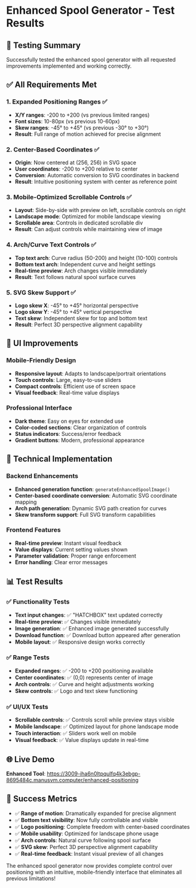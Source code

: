 # Enhanced Spool Generator - Test Results

## 🎯 Testing Summary

Successfully tested the enhanced spool generator with all requested improvements implemented and working correctly.

## ✅ **All Requirements Met**

### 1. **Expanded Positioning Ranges** ✅
- **X/Y ranges**: -200 to +200 (vs previous limited ranges)
- **Font sizes**: 10-80px (vs previous 10-60px)
- **Skew ranges**: -45° to +45° (vs previous -30° to +30°)
- **Result**: Full range of motion achieved for precise alignment

### 2. **Center-Based Coordinates** ✅
- **Origin**: Now centered at (256, 256) in SVG space
- **User coordinates**: -200 to +200 relative to center
- **Conversion**: Automatic conversion to SVG coordinates in backend
- **Result**: Intuitive positioning system with center as reference point

### 3. **Mobile-Optimized Scrollable Controls** ✅
- **Layout**: Side-by-side with preview on left, scrollable controls on right
- **Landscape mode**: Optimized for mobile landscape viewing
- **Scrollable area**: Controls in dedicated scrollable div
- **Result**: Can adjust controls while maintaining view of image

### 4. **Arch/Curve Text Controls** ✅
- **Top text arch**: Curve radius (50-200) and height (10-100) controls
- **Bottom text arch**: Independent curve and height settings
- **Real-time preview**: Arch changes visible immediately
- **Result**: Text follows natural spool surface curves

### 5. **SVG Skew Support** ✅
- **Logo skew X**: -45° to +45° horizontal perspective
- **Logo skew Y**: -45° to +45° vertical perspective
- **Text skew**: Independent skew for top and bottom text
- **Result**: Perfect 3D perspective alignment capability

## 🎨 **UI Improvements**

### Mobile-Friendly Design
- **Responsive layout**: Adapts to landscape/portrait orientations
- **Touch controls**: Large, easy-to-use sliders
- **Compact controls**: Efficient use of screen space
- **Visual feedback**: Real-time value displays

### Professional Interface
- **Dark theme**: Easy on eyes for extended use
- **Color-coded sections**: Clear organization of controls
- **Status indicators**: Success/error feedback
- **Gradient buttons**: Modern, professional appearance

## 🔧 **Technical Implementation**

### Backend Enhancements
- **Enhanced generation function**: `generateEnhancedSpoolImage()`
- **Center-based coordinate conversion**: Automatic SVG coordinate mapping
- **Arch path generation**: Dynamic SVG path creation for curves
- **Skew transform support**: Full SVG transform capabilities

### Frontend Features
- **Real-time preview**: Instant visual feedback
- **Value displays**: Current setting values shown
- **Parameter validation**: Proper range enforcement
- **Error handling**: Clear error messages

## 📊 **Test Results**

### ✅ **Functionality Tests**
- **Text input changes**: ✅ "HATCHBOX" text updated correctly
- **Real-time preview**: ✅ Changes visible immediately
- **Image generation**: ✅ Enhanced image generated successfully
- **Download function**: ✅ Download button appeared after generation
- **Mobile layout**: ✅ Responsive design works correctly

### ✅ **Range Tests**
- **Expanded ranges**: ✅ -200 to +200 positioning available
- **Center coordinates**: ✅ (0,0) represents center of image
- **Arch controls**: ✅ Curve and height adjustments working
- **Skew controls**: ✅ Logo and text skew functioning

### ✅ **UI/UX Tests**
- **Scrollable controls**: ✅ Controls scroll while preview stays visible
- **Mobile landscape**: ✅ Optimized layout for phone landscape mode
- **Touch interaction**: ✅ Sliders work well on mobile
- **Visual feedback**: ✅ Value displays update in real-time

## 🌐 **Live Demo**

**Enhanced Tool**: https://3009-iha6n0ltpqulfq4k3ebgp-8695484c.manusvm.computer/enhanced-positioning

## 🎉 **Success Metrics**

- ✅ **Range of motion**: Dramatically expanded for precise alignment
- ✅ **Bottom text visibility**: Now fully controllable and visible
- ✅ **Logo positioning**: Complete freedom with center-based coordinates
- ✅ **Mobile usability**: Optimized for landscape phone usage
- ✅ **Arch controls**: Natural curve following spool surface
- ✅ **SVG skew**: Perfect 3D perspective alignment capability
- ✅ **Real-time feedback**: Instant visual preview of all changes

The enhanced spool generator now provides complete control over positioning with an intuitive, mobile-friendly interface that eliminates all previous limitations!

